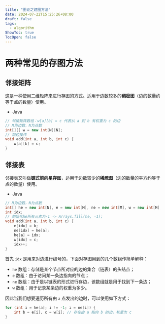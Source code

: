 ```yaml
---
title: "图论之建图方法" 
date: 2024-07-22T15:25:26+08:00
draft: false
tags:
  - algorithm
ShowToc: true
TocOpen: false 
---
```


# 两种常见的存图方法

## 邻接矩阵

这是一种使用二维矩阵来进行存图的方式。适用于边数较多的**稠密图**（边的数量约等于点的数量）使用。

- Java

```c++
// 邻接矩阵数组：w[a][b] = c 代表从 a 到 b 有权重为 c 的边
// M为边数，N为点数
int[][] w = new int[N][N];
// 加边操作
void add(int a, int b, int c) {
    w[a][b] = c;
}
```

## 邻接表

邻接表又叫做**链式前向星存图**，适用于边数较少的**稀疏图**（边的数量的平方约等于点的数量）使用。

- Java

```c++
// M为边数，N为点数
int[] he = new int[N], e = new int[M], ne = new int[M], w = new int[M];
int idx;
// 初始化he所有元素为-1 -> Arrays.fill(he, -1);
void add(int a, int b, int c) {
    e[idx] = b;
    ne[idx] = he[a];
    he[a] = idx;
    w[idx] = c;
    idx++;
}
```

首先 `idx` 是用来对边进行编号的，下面对存图用到的几个数组作简单解释：

- `he` 数组：存储是某个节点所对应的边的集合（链表）的头结点；
- `e` 数组：由于访问某一条边指向的节点；
- `ne` 数组：由于是以链表的形式进行存边，该数组就是用于找到下一条边；
- `w` 数组：用于记录某条边的权重为多少。

因此当我们想要遍历所有由 `a` 点发出的边时，可以使用如下方式：

```c++
for (int i = he[a]; i != -1; i = ne[i]) {
    int b = e[i], c = w[i]; // 存在由 a 指向 b 的边，权重为 c
}
```

